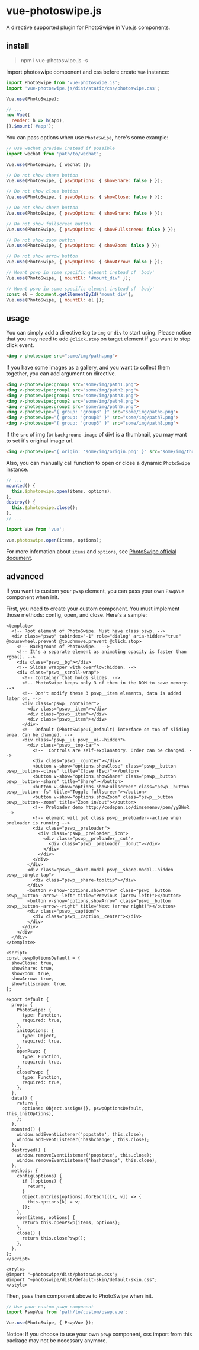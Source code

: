 # vue-photoswipe.js

A directive supported plugin for PhotoSwipe in Vue.js components.

## install

> npm i vue-photoswipe.js -s

Import photoswipe component and css before create `Vue` instance:

```js
import PhotoSwipe from 'vue-photoswipe.js';
import 'vue-photoswipe.js/dist/static/css/photoswipe.css';

Vue.use(PhotoSwipe);

// ...
new Vue({
  render: h => h(App),
}).$mount('#app');
```

You can pass options when use `PhotoSwipe`, here's some example:

```js
// Use wechat preview instead if possible
import wechat from 'path/to/wechat';

Vue.use(PhotoSwipe, { wechat });
```

```js
// Do not show share button
Vue.use(PhotoSwipe, { pswpOptions: { showShare: false } });

// Do not show close button
Vue.use(PhotoSwipe, { pswpOptions: { showClose: false } });

// Do not show share button
Vue.use(PhotoSwipe, { pswpOptions: { showShare: false } });

// Do not show fullscreen button
Vue.use(PhotoSwipe, { pswpOptions: { showFullscreen: false } });

// Do not show zoom button
Vue.use(PhotoSwipe, { pswpOptions: { showZoom: false } });

// Do not show arrow button
Vue.use(PhotoSwipe, { pswpOptions: { showArrow: false } });
```

```js
// Mount pswp in some specific element instead of 'body'
Vue.use(PhotoSwipe, { mountEl: '#mount_div' });
```

```js
// Mount pswp in some specific element instead of 'body'
const el = document.getElementById('mount_div');
Vue.use(PhotoSwipe, { mountEl: el });
```

## usage

You can simply add a directive tag to `img` or `div` to start using. Please notice that you may need to add `@click.stop` on target element if you want to stop click event.

```html
<img v-photoswipe src="some/img/path.png">
```

If you have some images as a gallery, and you want to collect them together, you can add argument on directive.

```html
<img v-photoswipe:group1 src="some/img/path1.png">
<img v-photoswipe:group1 src="some/img/path2.png">
<img v-photoswipe:group1 src="some/img/path3.png">
<img v-photoswipe:group2 src="some/img/path4.png">
<img v-photoswipe:group2 src="some/img/path5.png">
<img v-photoswipe="{ group: 'group3' }" src="some/img/path6.png">
<img v-photoswipe="{ group: 'group3' }" src="some/img/path7.png">
<img v-photoswipe="{ group: 'group3' }" src="some/img/path8.png">
```

If the `src` of img (or `background-image` of div) is a thumbnail, you may want to set it's original image url.

```html
<img v-photoswipe="{ origin: 'some/img/origin.png' }" src="some/img/thumb.png">
```

Also, you can manually call function to open or close a dynamic `PhotoSwipe` instance.

```js
// ...
mounted() {
  this.$photoswipe.open(items, options);
},
destroy() {
  this.$photoswipe.close();
},
// ...
```

```js
import Vue from 'vue';

vue.photoswipe.open(items, options);
```

For more infomation about `items` and `options`, see [PhotoSwipe official document](http://photoswipe.com/documentation/options.html).

## advanced

If you want to custom your `pwsp` element, you can pass your own `PswpVue` component when init.

First, you need to create your custom component. You must implement those methods: config, open, and close. Here's a sample:

```vue
<template>
  <!-- Root element of PhotoSwipe. Must have class pswp. -->
  <div class="pswp" tabindex="-1" role="dialog" aria-hidden="true" @mousewheel.prevent @touchmove.prevent @click.stop>
    <!-- Background of PhotoSwipe.  -->
    <!-- It's a separate element as animating opacity is faster than rgba(). -->
    <div class="pswp__bg"></div>
    <!-- Slides wrapper with overflow:hidden. -->
    <div class="pswp__scroll-wrap">
      <!-- Container that holds slides. -->
      <!-- PhotoSwipe keeps only 3 of them in the DOM to save memory. -->
      <!-- Don't modify these 3 pswp__item elements, data is added later on. -->
      <div class="pswp__container">
        <div class="pswp__item"></div>
        <div class="pswp__item"></div>
        <div class="pswp__item"></div>
      </div>
      <!-- Default (PhotoSwipeUI_Default) interface on top of sliding area. Can be changed. -->
      <div class="pswp__ui pswp__ui--hidden">
        <div class="pswp__top-bar">
          <!--  Controls are self-explanatory. Order can be changed. -->
          <div class="pswp__counter"></div>
          <button v-show="options.showClose" class="pswp__button pswp__button--close" title="Close (Esc)"></button>
          <button v-show="options.showShare" class="pswp__button pswp__button--share" title="Share"></button>
          <button v-show="options.showFullscreen" class="pswp__button pswp__button--fs" title="Toggle fullscreen"></button>
          <button v-show="options.showZoom" class="pswp__button pswp__button--zoom" title="Zoom in/out"></button>
          <!-- Preloader demo http://codepen.io/dimsemenov/pen/yyBWoR -->
          <!-- element will get class pswp__preloader--active when preloader is running -->
          <div class="pswp__preloader">
            <div class="pswp__preloader__icn">
              <div class="pswp__preloader__cut">
                <div class="pswp__preloader__donut"></div>
              </div>
            </div>
          </div>
        </div>
        <div class="pswp__share-modal pswp__share-modal--hidden pswp__single-tap">
          <div class="pswp__share-tooltip"></div>
        </div>
        <button v-show="options.showArrow" class="pswp__button pswp__button--arrow--left" title="Previous (arrow left)"></button>
        <button v-show="options.showArrow" class="pswp__button pswp__button--arrow--right" title="Next (arrow right)"></button>
        <div class="pswp__caption">
          <div class="pswp__caption__center"></div>
        </div>
      </div>
    </div>
  </div>
</template>

<script>
const pswpOptionsDefault = {
  showClose: true,
  showShare: true,
  showZoom: true,
  showArrow: true,
  showFullscreen: true,
};

export default {
  props: {
    PhotoSwipe: {
      type: Function,
      required: true,
    },
    initOptions: {
      type: Object,
      required: true,
    },
    openPswp: {
      type: Function,
      required: true,
    },
    closePswp: {
      type: Function,
      required: true,
    },
  },
  data() {
    return {
      options: Object.assign({}, pswpOptionsDefault, this.initOptions),
    };
  },
  mounted() {
    window.addEventListener('popstate', this.close);
    window.addEventListener('hashchange', this.close);
  },
  destroyed() {
    window.removeEventListener('popstate', this.close);
    window.removeEventListener('hashchange', this.close);
  },
  methods: {
    config(options) {
      if (!options) {
        return;
      }
      Object.entries(options).forEach(([k, v]) => {
        this.options[k] = v;
      });
    },
    open(items, options) {
      return this.openPswp(items, options);
    },
    close() {
      return this.closePswp();
    },
  },
};
</script>

<style>
@import "~photoswipe/dist/photoswipe.css";
@import "~photoswipe/dist/default-skin/default-skin.css";
</style>
```

Then, pass then component above to PhotoSwipe when init.

```js
// Use your custom pswp component
import PswpVue from 'path/to/custom/pswp.vue';

Vue.use(PhotoSwipe, { PswpVue });
```

Notice: If you choose to use your own `pswp` component, css import from this package may not be necessary anymore.
